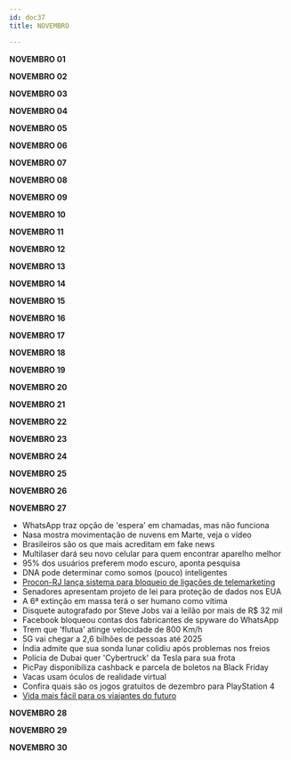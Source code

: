 ```yaml
---
id: doc37
title: NOVEMBRO

---
```


**NOVEMBRO 01**

**NOVEMBRO 02**

**NOVEMBRO 03**

**NOVEMBRO 04**

**NOVEMBRO 05**

**NOVEMBRO 06**

**NOVEMBRO 07**

**NOVEMBRO 08**

**NOVEMBRO 09**

**NOVEMBRO 10**

**NOVEMBRO 11**

**NOVEMBRO 12**

**NOVEMBRO 13**

**NOVEMBRO 14**

**NOVEMBRO 15**

**NOVEMBRO 16**

**NOVEMBRO 17**

**NOVEMBRO 18**

**NOVEMBRO 19**

**NOVEMBRO 20**

**NOVEMBRO 21**

**NOVEMBRO 22**

**NOVEMBRO 23**

**NOVEMBRO 24**

**NOVEMBRO 25**

**NOVEMBRO 26**

**NOVEMBRO 27**

	
- WhatsApp traz opção de 'espera' em chamadas, mas não funciona
- Nasa mostra movimentação de nuvens em Marte, veja o vídeo
- Brasileiros são os que mais acreditam em fake news
- Multilaser dará seu novo celular para quem encontrar aparelho melhor
- 95% dos usuários preferem modo escuro, aponta pesquisa
- DNA pode determinar como somos (pouco) inteligentes
- [Procon-RJ lança sistema para bloqueio de ligações de telemarketing](https://olhardigital.com.br/noticia/procon-rj-lanca-sistema-para-bloqueio-de-ligacoes-de-telemarketing/93568)
- Senadores apresentam projeto de lei para proteção de dados nos EUA
- A 6ª extinção em massa terá o ser humano como vítima
- Disquete autografado por Steve Jobs vai a leilão por mais de R$ 32 mil
- Facebook bloqueou contas dos fabricantes de spyware do WhatsApp
- Trem que 'flutua' atinge velocidade de 800 Km/h
- 5G vai chegar a 2,6 bilhões de pessoas até 2025
- Índia admite que sua sonda lunar colidiu após problemas nos freios
- Polícia de Dubai quer 'Cybertruck' da Tesla para sua frota
- PicPay disponibiliza cashback e parcela de boletos na Black Friday
- Vacas usam óculos de realidade virtual
- Confira quais são os jogos gratuitos de dezembro para PlayStation 4
- [Vida mais fácil para os viajantes do futuro](https://olhardigital.com.br/fique_seguro/video/vida-mais-facil-para-os-viajantes-do-futuro/93511)

**NOVEMBRO 28**

**NOVEMBRO 29**

**NOVEMBRO 30**







